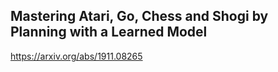 ## Mastering Atari, Go, Chess and Shogi by Planning with a Learned Model

https://arxiv.org/abs/1911.08265


